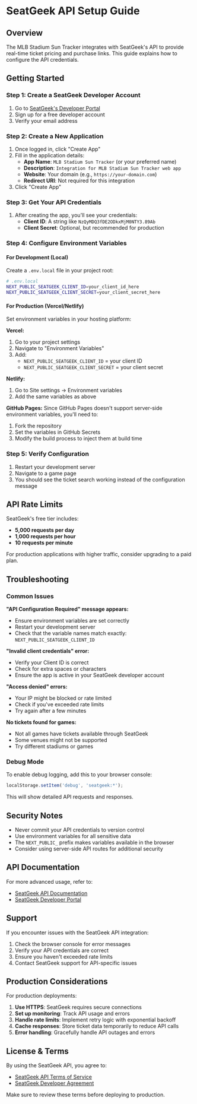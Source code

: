 # SeatGeek API Setup Guide

## Overview

The MLB Stadium Sun Tracker integrates with SeatGeek's API to provide real-time ticket pricing and purchase links. This guide explains how to configure the API credentials.

## Getting Started

### Step 1: Create a SeatGeek Developer Account

1. Go to [SeatGeek's Developer Portal](https://seatgeek.com/account/develop)
2. Sign up for a free developer account
3. Verify your email address

### Step 2: Create a New Application

1. Once logged in, click "Create App"
2. Fill in the application details:
   - **App Name**: `MLB Stadium Sun Tracker` (or your preferred name)
   - **Description**: `Integration for MLB Stadium Sun Tracker web app`
   - **Website**: Your domain (e.g., `https://your-domain.com`)
   - **Redirect URI**: Not required for this integration
3. Click "Create App"

### Step 3: Get Your API Credentials

1. After creating the app, you'll see your credentials:
   - **Client ID**: A string like `NzQyMDQ3fDE2ODkxMjM0NTY3.89Ab`
   - **Client Secret**: Optional, but recommended for production

### Step 4: Configure Environment Variables

#### For Development (Local)

Create a `.env.local` file in your project root:

```bash
# .env.local
NEXT_PUBLIC_SEATGEEK_CLIENT_ID=your_client_id_here
NEXT_PUBLIC_SEATGEEK_CLIENT_SECRET=your_client_secret_here
```

#### For Production (Vercel/Netlify)

Set environment variables in your hosting platform:

**Vercel:**
1. Go to your project settings
2. Navigate to "Environment Variables"
3. Add:
   - `NEXT_PUBLIC_SEATGEEK_CLIENT_ID` = your client ID
   - `NEXT_PUBLIC_SEATGEEK_CLIENT_SECRET` = your client secret

**Netlify:**
1. Go to Site settings → Environment variables
2. Add the same variables as above

**GitHub Pages:**
Since GitHub Pages doesn't support server-side environment variables, you'll need to:
1. Fork the repository
2. Set the variables in GitHub Secrets
3. Modify the build process to inject them at build time

### Step 5: Verify Configuration

1. Restart your development server
2. Navigate to a game page
3. You should see the ticket search working instead of the configuration message

## API Rate Limits

SeatGeek's free tier includes:
- **5,000 requests per day**
- **1,000 requests per hour**
- **10 requests per minute**

For production applications with higher traffic, consider upgrading to a paid plan.

## Troubleshooting

### Common Issues

**"API Configuration Required" message appears:**
- Ensure environment variables are set correctly
- Restart your development server
- Check that the variable names match exactly: `NEXT_PUBLIC_SEATGEEK_CLIENT_ID`

**"Invalid client credentials" error:**
- Verify your Client ID is correct
- Check for extra spaces or characters
- Ensure the app is active in your SeatGeek developer account

**"Access denied" errors:**
- Your IP might be blocked or rate limited
- Check if you've exceeded rate limits
- Try again after a few minutes

**No tickets found for games:**
- Not all games have tickets available through SeatGeek
- Some venues might not be supported
- Try different stadiums or games

### Debug Mode

To enable debug logging, add this to your browser console:

```javascript
localStorage.setItem('debug', 'seatgeek:*');
```

This will show detailed API requests and responses.

## Security Notes

- Never commit your API credentials to version control
- Use environment variables for all sensitive data
- The `NEXT_PUBLIC_` prefix makes variables available in the browser
- Consider using server-side API routes for additional security

## API Documentation

For more advanced usage, refer to:
- [SeatGeek API Documentation](https://platform.seatgeek.com/)
- [SeatGeek Developer Portal](https://seatgeek.com/account/develop)

## Support

If you encounter issues with the SeatGeek API integration:

1. Check the browser console for error messages
2. Verify your API credentials are correct
3. Ensure you haven't exceeded rate limits
4. Contact SeatGeek support for API-specific issues

## Production Considerations

For production deployments:

1. **Use HTTPS**: SeatGeek requires secure connections
2. **Set up monitoring**: Track API usage and errors
3. **Handle rate limits**: Implement retry logic with exponential backoff
4. **Cache responses**: Store ticket data temporarily to reduce API calls
5. **Error handling**: Gracefully handle API outages and errors

## License & Terms

By using the SeatGeek API, you agree to:
- [SeatGeek API Terms of Service](https://seatgeek.com/terms)
- [SeatGeek Developer Agreement](https://seatgeek.com/developer-agreement)

Make sure to review these terms before deploying to production.